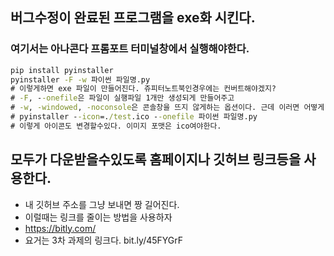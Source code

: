 ## 버그수정이 완료된 프로그램을 exe화 시킨다.
### 여기서는 아나콘다 프롬포트 터미널창에서 실행해야한다.

```cmd
pip install pyinstaller
pyinstaller -F -w 파이썬 파일명.py
# 이렇게하면 exe 파일이 만들어진다. 쥬피터노트북인경우에는 컨버트해야겠지?
# -F, --onefile은 파일이 실행파일 1개만 생성되게 만들어주고
# -w, -windowed, -noconsole은 콘솔창을 뜨지 않게하는 옵션이다. 근데 이러면 어떻게 출력이 되지?
# pyinstaller --icon=./test.ico --onefile 파이썬 파일명.py
# 이렇게 아이콘도 변경할수있다. 이미지 포맷은 ico여야한다.

```
## 모두가 다운받을수있도록 홈페이지나 깃허브 링크등을 사용한다.

- 내 깃허브 주소를 그냥 보내면 짱 길어진다.
- 이럴때는 링크를 줄이는 방법을 사용하자
- https://bitly.com/
- 요거는 3차 과제의 링크다. bit.ly/45FYGrF 
